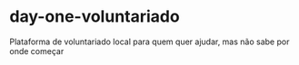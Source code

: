 # day-one-voluntariado
Plataforma de voluntariado local para quem quer ajudar, mas não sabe por onde começar
